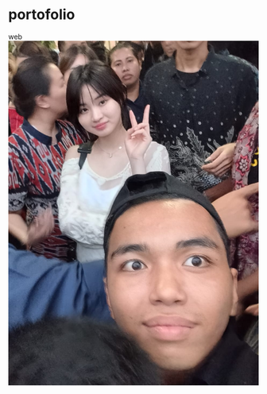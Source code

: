 # portofolio
web
![alt text](https://github.com/Zi112/portofolio/blob/main/src/scripts/gambar_2.jpg?raw=true)
